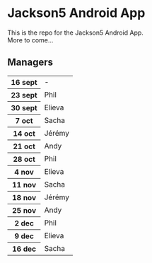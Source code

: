 Jackson5 Android App
====================

This is the repo for the Jackson5 Android App.  
More to come...

## Managers

<table>
	<tr><th>16 sept</th> <td> - </td></tr>
	<tr><th>23 sept</th> <td>Phil</td></tr>
	<tr><th>30 sept</th> <td>Elieva</td></tr>
	<tr><th>7  oct </th> <td>Sacha</td></tr>
	<tr><th>14 oct </th> <td>Jérémy</td></tr>
	<tr><th>21 oct </th> <td>Andy</td></tr>
	<tr><th>28 oct </th> <td>Phil</td></tr>
	<tr><th>4  nov </th> <td>Elieva</td></tr>
	<tr><th>11 nov </th> <td>Sacha</td></tr>
	<tr><th>18 nov </th> <td>Jérémy</td></tr>
	<tr><th>25 nov </th> <td>Andy</td></tr>
	<tr><th>2  dec </th> <td>Phil</td></tr>
	<tr><th>9  dec </th> <td>Elieva</td></tr>
	<tr><th>16 dec </th> <td>Sacha</td></tr>
</table>
